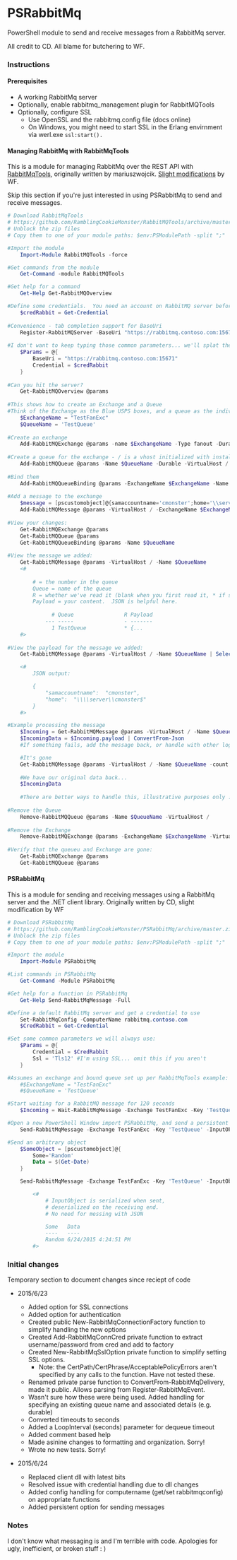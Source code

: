 PSRabbitMq
=============

PowerShell module to send and receive messages from a RabbitMq server.

All credit to CD. All blame for butchering to WF.

### Instructions

#### Prerequisites

* A working RabbitMq server
* Optionally, enable rabbitmq_management plugin for RabbitMQTools
* Optionally, configure SSL
  * Use OpenSSL and the rabbitmq.config file (docs online)
  * On Windows, you might need to start SSL in the Erlang envirnment via werl.exe ```ssl:start().```

#### Managing RabbitMq with RabbitMqTools

This is a module for managing RabbitMq over the REST API with [RabbitMqTools](https://github.com/RamblingCookieMonster/RabbitMQTools/), originally written by mariuszwojcik. [Slight modifications](https://github.com/mariuszwojcik/RabbitMQTools/issues/1) by WF.

Skip this section if you're just interested in using PSRabbitMq to send and receive messages.

```PowerShell
# Download RabbitMqTools
# https://github.com/RamblingCookieMonster/RabbitMQTools/archive/master.zip
# Unblock the zip files
# Copy them to one of your module paths: $env:PSModulePath -split ";"

#Import the module
    Import-Module RabbitMQTools -force

#Get commands from the module
    Get-Command -module RabbitMQTools

#Get help for a command
    Get-Help Get-RabbitMQOverview

#Define some credentials.  You need an account on RabbitMQ server before we can do this
    $credRabbit = Get-Credential
 
#Convenience - tab completion support for BaseUri
    Register-RabbitMQServer -BaseUri "https://rabbitmq.contoso.com:15671"
 
#I don't want to keep typing those common parameters... we'll splat them
    $Params = @{
        BaseUri = "https://rabbitmq.contoso.com:15671"
        Credential = $credRabbit
    }
 
#Can you hit the server?
    Get-RabbitMQOverview @params
 
#This shows how to create an Exchange and a Queue
#Think of the Exchange as the Blue USPS boxes, and a queue as the individual mailboxes the Exchanges route messages to
    $ExchangeName = "TestFanExc"
    $QueueName = 'TestQueue'
 
#Create an exchange
    Add-RabbitMQExchange @params -name $ExchangeName -Type fanout -Durable -VirtualHost /
 
#Create a queue for the exchange - / is a vhost initialized with install
    Add-RabbitMQQueue @params -Name $QueueName -Durable -VirtualHost /
 
#Bind them
    Add-RabbitMQQueueBinding @params -ExchangeName $ExchangeName -Name $QueueName -VirtualHost / -RoutingKey TestQueue
 
#Add a message to the exchange
    $message = [pscustomobject]@{samaccountname='cmonster';home='\\server\cmonster$'} | ConvertTo-Json
    Add-RabbitMQMessage @params -VirtualHost / -ExchangeName $ExchangeName -RoutingKey TestQueue -Payload $Message
 
#View your changes:
    Get-RabbitMQExchange @params
    Get-RabbitMQQueue @params
    Get-RabbitMQQueueBinding @params -Name $QueueName
 
#View the message we added:
    Get-RabbitMQMessage @params -VirtualHost / -Name $QueueName
    <#
 
        # = the number in the queue
        Queue = name of the queue
        R = whether we've read it (blank when you first read it, * if something has read it)
        Payload = your content.  JSON is helpful here.
 
              # Queue                R Payload
            --- -----                - -------
              1 TestQueue            * {...
    #>
 
#View the payload for the message we added:
    Get-RabbitMQMessage @params -VirtualHost / -Name $QueueName | Select -ExpandProperty Payload

    <#
        JSON output:

        {
            "samaccountname":  "cmonster",
            "home":  "\\\\server\\cmonster$"
        }
    #>

#Example processing the message
    $Incoming = Get-RabbitMQMessage @params -VirtualHost / -Name $QueueName -count 1 -Remove
    $IncomingData = $Incoming.payload | ConvertFrom-Json
    #If something fails, add the message back, or handle with other logic...

    #It's gone
    Get-RabbitMQMessage @params -VirtualHost / -Name $QueueName -count 1
 
    #We have our original data back...
    $IncomingData
 
    #There are better ways to handle this, illustrative purposes only : )
 
#Remove the Queue
    Remove-RabbitMQQueue @params -Name $QueueName -VirtualHost /
 
#Remove the Exchange
    Remove-RabbitMQExchange @params -ExchangeName $ExchangeName -VirtualHost /
 
#Verify that the queueu and Exchange are gone:
    Get-RabbitMQExchange @params
    Get-RabbitMQQueue @params

```

#### PSRabbitMq

This is a module for sending and receiving messages using a RabbitMq server and the .NET client library. Originally written by CD, slight modification by WF

```powershell
# Download PSRabbitMq
# https://github.com/RamblingCookieMonster/PSRabbitMq/archive/master.zip
# Unblock the zip files
# Copy them to one of your module paths: $env:PSModulePath -split ";"

#Import the module
    Import-Module PSRabbitMq

#List commands in PSRabbitMq
    Get-Command -Module PSRabbitMq

#Get help for a function in PSRabbitMq
    Get-Help Send-RabbitMqMessage -Full

#Define a default RabbitMq server and get a credential to use
    Set-RabbitMqConfig -ComputerName rabbitmq.contoso.com
    $CredRabbit = Get-Credential

#Set some common parameters we will always use:
    $Params = @{
        Credential = $CredRabbit
        Ssl = 'Tls12' #I'm using SSL... omit this if you aren't
    }

#Assumes an exchange and bound queue set up per RabbitMqTools example:
    #$ExchangeName = "TestFanExc"
    #$QueueName = 'TestQueue'

#Start waiting for a RabbitMQ message for 120 seconds
    $Incoming = Wait-RabbitMqMessage -Exchange TestFanExc -Key 'TestQueue' -QueueName TestQueue -Timeout 120 @Params

#Open a new PowerShell Window import PSRabbitMq, and send a persistent message
    Send-RabbitMqMessage -Exchange TestFanExc -Key 'TestQueue' -InputObject "Hello!" -Persistent @Params

#Send an arbitrary object
    $SomeObject = [pscustomobject]@{
        Some='Random'
        Data = $(Get-Date)
    }

    Send-RabbitMqMessage -Exchange TestFanExc -Key 'TestQueue' -InputObject $SomeObject -Persistent -Depth 2 @Params

        <#
            # InputObject is serialized when sent,
            # deserialized on the receiving end.
            # No need for messing with JSON

            Some   Data
            ----   ----
            Random 6/24/2015 4:24:51 PM
        #>
```

### Initial changes

Temporary section to document changes since reciept of code

* 2015/6/23
  * Added option for SSL connections
  * Added option for authentication
  * Created public New-RabbitMqConnectionFactory function to simplify handling the new options
  * Created Add-RabbitMqConnCred private function to extract username/password from cred and add to factory
  * Created New-RabbitMqSslOption private function to simplify setting SSL options.
    * Note: the CertPath/CertPhrase/AcceptablePolicyErrors aren't specified by any calls to the function. Have not tested these.
  * Renamed private parse function to ConvertFrom-RabbitMqDelivery, made it public. Allows parsing from Register-RabbitMqEvent.
  * Wasn't sure how these were being used. Added handling for specifying an existing queue name and associated details (e.g. durable)
  * Converted timeouts to seconds
  * Added a LoopInterval (seconds) parameter for dequeue timeout
  * Added comment based help
  * Made asinine changes to formatting and organization. Sorry!
  * Wrote no new tests. Sorry!

* 2015/6/24
  * Replaced client dll with latest bits
  * Resolved issue with credential handling due to dll changes
  * Added config handling for computername (get/set rabbitmqconfig) on appropriate functions
  * Added persistent option for sending messages

### Notes

I don't know what messaging is and I'm terrible with code. Apologies for ugly, inefficient, or broken stuff : )